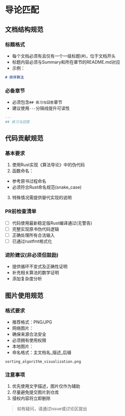 # 导论匹配
## 文档结构规范
### 标题格式
- 每个文档必须有且仅有一个一级标题(#)，位于文档开头
- 标题内容必须与Summary和所在章节的README.md对应
- 示例：
```md
# 排序算法
```

### 必备章节
- 必须包含`## 练习与回答`章节
- 建议使用`---`分隔线提升可读性
```md
---
## 练习与回答
```

## 代码贡献规范
### 基本要求
1. 使用Rust实现《算法导论》中的伪代码
2. 函数命名：
- 参考原书过程命名
- 必须符合Rust命名规范(snake_case)
3. 特殊情况需提供替代实现的说明

### PR前检查清单
- [ ] 代码使用最新稳定版Rust编译通过(无警告)
- [ ] 完整实现原书伪代码逻辑
- [ ] 正确处理所有合法输入
- [ ] 已通过rustfmt格式化

### 进阶建议(非必须但鼓励)
- 提供循环不变式及正确性证明
- 补充相关算法的数学证明
- 添加复杂度分析

## 图片使用规范
### 格式要求
- 推荐格式：PNG/JPG
- 网络图片：
- 确保来源合法安全
- 必须拥有使用权限
- 本地图片：
- 命名格式：主文档名_描述_后缀
```text
sorting_algorithm_visualization.png
```

### 注意事项
1. 优先使用文字描述，图片仅作为辅助
2. 尽量避免提交图片到仓库
3. 侵权内容将立即删除

> 如有疑问，请通过issue或讨论区提出
